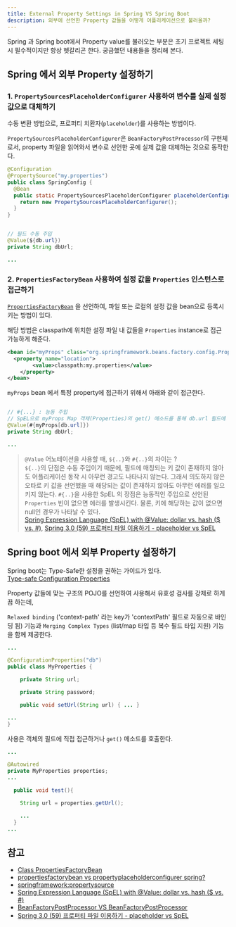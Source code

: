 ```yaml
---
title: External Property Settings in Spring VS Spring Boot
description: 외부에 선언한 Property 값들을 어떻게 어플리케이션으로 불러올까?
---
```


Spring 과 Spring boot에서 Property value를 불러오는 부분은 초기 프로젝트 세팅 시 필수적이지만 항상 헷갈리곤 한다. 궁금했던 내용들을 정리해 본다.


## Spring 에서 외부 Property 설정하기

### 1. `PropertySourcesPlaceholderConfigurer` 사용하여 변수를 실제 설정 값으로 대체하기

수동 변환 방법으로, 프로퍼티 치환자(`placeholder`)를 사용하는 방법이다.

`PropertySourcesPlaceholderConfigurer`은 `BeanFactoryPostProcessor`의 구현체로서,
property 파일을 읽어와서 변수로 선언한 곳에 실제 값을 대체하는 것으로 동작한다.

```java
@Configuration
@PropertySource("my.properties")
public class SpringConfig {
  @Bean
  public static PropertySourcesPlaceholderConfigurer placeholderConfigurer() {
    return new PropertySourcesPlaceholderConfigurer();
  }
}
```

```java

// 필드 수동 주입
@Value(${db.url})
private String dbUrl;

...

```


### 2. `PropertiesFactoryBean` 사용하여 설정 값을 `Properties` 인스턴스로 접근하기

[`PropertiesFactoryBean`](https://docs.spring.io/spring/docs/current/javadoc-api/org/springframework/beans/factory/config/PropertiesFactoryBean.html) 을 선언하여, 파일 또는 로컬의 설정 값을 bean으로 등록시키는 방법이 있다.

해당 방법은 classpath에 위치한 설정 파일 내 값들을 `Properties` instance로 접근 가능하게 해준다.

```xml
<bean id="myProps" class="org.springframework.beans.factory.config.PropertiesFactoryBean">
  <property name="location">
		<value>classpath:my.properties</value>
	</property>
</bean>
```

`myProps` bean 에서 특정 property에 접근하기 위해서 아래와 같이 접근한다.

```java

// #{...} : 능동 주입
// SpEL으로 myProps Map 객체(Properties)의 get() 메소드를 통해 db.url 필드에 접근한다.
@Value(#{myProps[db.url]})
private String dbUrl;

...

```


> `@Value` 어노테이션을 사용할 때, `${..}`와 `#{..}`의 차이는 ?  
`${..}`의 단점은 수동 주입이기 때문에, 필드에 매칭되는 키 값이 존재하지 않아도 어플리케이션 동작 시 아무런 경고도 나타나지 않는다. 그래서 의도하지 않은 오타로 키 값을 선언했을 때 해당되는 값이 존재하지 않아도 아무런 에러를 일으키지 않는다. `#{..}`을 사용한 SpEL 의 장점은 능동적인 주입으로 선언된 `Properties` 빈이 없으면 에러를 발생시킨다. 물론, 키에 해당하는 값이 없으면 null인 경우가 나타날 수 있다. <br>
[Spring Expression Language (SpEL) with @Value: dollar vs. hash ($ vs. #)](https://stackoverflow.com/questions/5322632/spring-expression-language-spel-with-value-dollar-vs-hash-vs), [Spring 3.0 (59) 프로퍼티 파일 이용하기 - placeholder vs SpEL](http://toby.epril.com/?p=968)



## Spring boot 에서 외부 Property 설정하기

Spring boot는 Type-Safe한 설정을 권하는 가이드가 있다.  
[Type-safe Configuration Properties](https://docs.spring.io/spring-boot/docs/current/reference/html/boot-features-external-config.html#boot-features-external-config-typesafe-configuration-properties)

Property 값들에 맞는 구조의 POJO를 선언하여 사용해서 유효성 검사를 강제로 하게끔 하는데,

`Relaxed binding` ('context-path' 라는 key가 'contextPath' 필드로 자동으로 바인딩 됨) 기능과 `Merging Complex Types` (list/map 타입 등 복수 필드 타입 지원) 기능을 함께 제공한다.


```java
...

@ConfigurationProperties("db")
public class MyProperties {

	private String url;

	private String password;

	public void setUrl(String url) { ... }

...
}

```

사용은 객체의 필드에 직접 접근하거나 `get()` 메소드를 호출한다.  

```java
...

@Autowired
private MyProperties properties;
...

  public void test(){

    String url = properties.getUrl();

    ...
  }
...

```





## 참고
- [Class PropertiesFactoryBean](https://docs.spring.io/spring/docs/current/javadoc-api/org/springframework/beans/factory/config/PropertiesFactoryBean.html)
- [propertiesfactorybean vs propertyplaceholderconfigurer spring?](https://stackoverflow.com/questions/20353999/propertiesfactorybean-vs-propertyplaceholderconfigurer-spring)
- [springframework:propertysource](https://kwonnam.pe.kr/wiki/springframework/propertysource)
- [Spring Expression Language (SpEL) with @Value: dollar vs. hash ($ vs. #)](https://stackoverflow.com/questions/5322632/spring-expression-language-spel-with-value-dollar-vs-hash-vs)
- [BeanFactoryPostProcessor VS  BeanFactoryPostProcessor](http://wonwoo.ml/index.php/post/899)
- [Spring 3.0 (59) 프로퍼티 파일 이용하기 - placeholder vs SpEL](http://toby.epril.com/?p=968)
